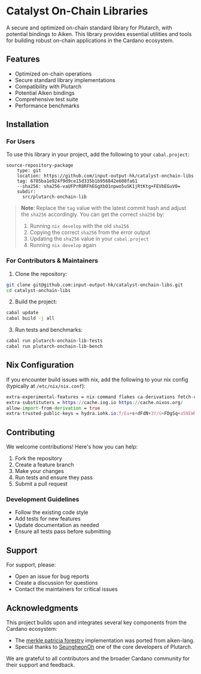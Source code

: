 # Catalyst On-Chain Libraries

A secure and optimized on-chain standard library for Plutarch, with potential bindings to Aiken. This library provides essential utilities and tools for building robust on-chain applications in the Cardano ecosystem.

## Features

- Optimized on-chain operations
- Secure standard library implementations
- Compatibility with Plutarch
- Potential Aiken bindings
- Comprehensive test suite
- Performance benchmarks

## Installation

### For Users

To use this library in your project, add the following to your `cabal.project`:

```cabal
source-repository-package
    type: git
    location: https://github.com/input-output-hk/catalyst-onchain-libs
    tag: 6785ba1e924f9d9ce15d335b1b956842e608fa61
    --sha256: sha256-vaUFPrR8RFhEGgXbO1npwo5uSK1jRtKtg+FEVbEGuV0=
    subdir:
      src/plutarch-onchain-lib
```

> **Note**: Replace the `tag` value with the latest commit hash and adjust the `sha256` accordingly. You can get the correct `sha256` by:
> 1. Running `nix develop` with the old `sha256`
> 2. Copying the correct `sha256` from the error output
> 3. Updating the `sha256` value in your `cabal.project`
> 4. Running `nix develop` again

### For Contributors & Maintainers

1. Clone the repository:
```bash
git clone git@github.com:input-output-hk/catalyst-onchain-libs.git
cd catalyst-onchain-libs
```

2. Build the project:
```bash
cabal update
cabal build -j all
```

3. Run tests and benchmarks:
```bash
cabal run plutarch-onchain-lib-tests
cabal run plutarch-onchain-lib-bench
```

## Nix Configuration

If you encounter build issues with nix, add the following to your nix config (typically at `/etc/nix/nix.conf`):

```nix
extra-experimental-features = nix-command flakes ca-derivations fetch-closure
extra-substituters = https://cache.iog.io https://cache.nixos.org/
allow-import-from-derivation = true
extra-trusted-public-keys = hydra.iohk.io:f/Ea+s+dFdN+3Y/G+FDgSq+a5NEWhJGzdjvKNGv0/EQ=
```

## Contributing

We welcome contributions! Here's how you can help:

1. Fork the repository
2. Create a feature branch
3. Make your changes
4. Run tests and ensure they pass
5. Submit a pull request

### Development Guidelines

- Follow the existing code style
- Add tests for new features
- Update documentation as needed
- Ensure all tests pass before submitting

## Support

For support, please:
- Open an issue for bug reports
- Create a discussion for questions
- Contact the maintainers for critical issues

## Acknowledgments

This project builds upon and integrates several key components from the Cardano ecosystem:

- The [merkle patricia forestry](https://github.com/aiken-lang/merkle-patricia-forestry) implementation was ported from aiken-lang.
- Special thanks to [SeungheonOh](https://github.com/SeungheonOh) one of the core developers of Plutarch.

We are grateful to all contributors and the broader Cardano community for their support and feedback.